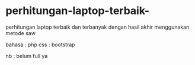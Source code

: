 # perhitungan-laptop-terbaik-
perhitungan laptop terbaik dan terbanyak dengan hasil akhir menggunakan metode saw

bahasa : php
css : bootstrap

nb : belum full ya

